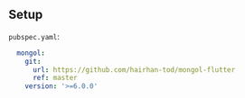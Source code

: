 ## Setup

`pubspec.yaml`:

```yaml
  mongol:
    git:
      url: https://github.com/hairhan-tod/mongol-flutter
      ref: master
    version: '>=6.0.0'
```